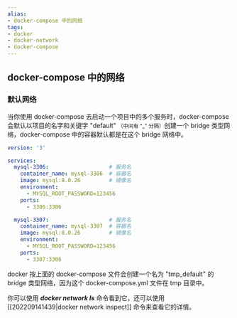 ```yaml
---
alias: 
- docker-compose 中的网络
tags:
- docker
- docker-network
- docker-compose 
---
```


## docker-compose 中的网络

### 默认网络

当你使用 docker-compose 去启动一个项目中的多个服务时，docker-compose 会默认以项目的名字和关键字 "default" <small>（中间有 "_" 分隔）</small>创建一个 bridge 类型网络，docker-compose 中的容器默认都是在这个 bridge 网络中。

```yaml
version: '3'

services:
  mysql-3306:                   # 服务名
    container_name: mysql-3306  # 容器名
    image: mysql:8.0.26         # 镜像名
    environment:
      - MYSQL_ROOT_PASSWORD=123456
    ports:
      - 3306:3306

  mysql-3307:                   # 服务名
    container_name: mysql-3307  # 容器名
    image: mysql:8.0.26         # 镜像名
    environment:
      - MYSQL_ROOT_PASSWORD=123456
    ports:
      - 3307:3306
```

docker 按上面的 docker-compose 文件会创建一个名为 "tmp_default" 的 bridge 类型网络，因为这个 docker-compose.yml 文件在 tmp 目录中。

你可以使用 _**docker network ls**_ 命令看到它，还可以使用 [[202209141439|docker network inspect]] 命令来查看它的详情。
